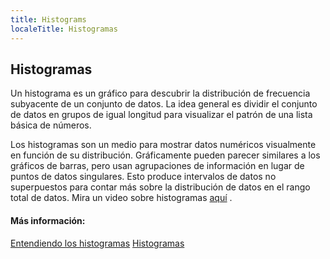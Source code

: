 ```yaml
---
title: Histograms
localeTitle: Histogramas
---
```

## Histogramas

Un histograma es un gráfico para descubrir la distribución de frecuencia subyacente de un conjunto de datos. La idea general es dividir el conjunto de datos en grupos de igual longitud para visualizar el patrón de una lista básica de números.

Los histogramas son un medio para mostrar datos numéricos visualmente en función de su distribución. Gráficamente pueden parecer similares a los gráficos de barras, pero usan agrupaciones de información en lugar de puntos de datos singulares. Esto produce intervalos de datos no superpuestos para contar más sobre la distribución de datos en el rango total de datos. Mira un video sobre histogramas [aquí](https://www.khanacademy.org/math/pre-algebra/pre-algebra-math-reasoning/pre-algebra-picture-bar-graphs/v/histograms) .

#### Más información:

[Entendiendo los histogramas](https://statistics.laerd.com/statistical-guides/understanding-histograms.php) [Histogramas](https://www.mathsisfun.com/data/histograms.html)
